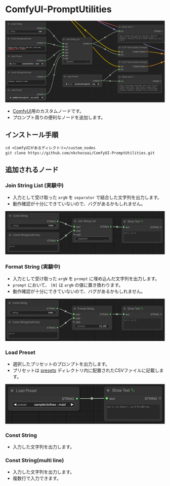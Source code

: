 # ComfyUI-PromptUtilities
![PromptUtilities Preview](preview.png "PromptUtilities Preview")  
- [ComfyUI](https://github.com/comfyanonymous/ComfyUI)用のカスタムノードです。
- プロンプト周りの便利なノードを追加します。

## インストール手順
```
cd <ComfyUIがあるディレクトリ>/custom_nodes
git clone https://github.com/nkchocoai/ComfyUI-PromptUtilities.git
```

## 追加されるノード
### Join String List (実験中)
- 入力として受け取った `argN` を `separator` で結合した文字列を出力します。
- 動作確認が十分にできていないので、バグがあるかもしれません。

![Example Join String List](ex_join.png "Example Join String List")  

### Format String (実験中)
- 入力として受け取った `argN` を `prompt` に埋め込んだ文字列を出力します。
- `prompt` において、 `[N]` は `argN` の値に置き換わります。
- 動作確認が十分にできていないので、バグがあるかもしれません。

![Example Format String](ex_format.png "Example Format String")  

### Load Preset
- 選択したプリセットのプロンプトを出力します。
- プリセットは [presets](presets) ディレクトリ内に配置されたCSVファイルに記載します。

![Example Load Preset](ex_preset.png "Example Load Preset")

### Const String
- 入力した文字列を出力します。

### Const String(multi line)
- 入力した文字列を出力します。
- 複数行で入力できます。
